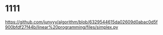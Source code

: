 # 1111
https://github.com/junyyy/algorithm/blob/6329544615da02609d0abac0d5f900bfdf27f44b/linear%20programming/files/simplex.py
